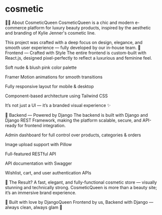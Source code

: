 # cosmetic
💄✨ About CosmeticQueen
CosmeticQueen is a chic and modern e-commerce platform for luxury beauty products, inspired by the aesthetic and branding of Kylie Jenner's cosmetic line.

This project was crafted with a deep focus on design, elegance, and smooth user experience — fully developed by our in-house team.
🎨 Frontend — Crafted with Style
The entire frontend is custom-built with React.js, designed pixel-perfectly to reflect a luxurious and feminine feel.

Soft nude & blush pink color palette

Framer Motion animations for smooth transitions

Fully responsive layout for mobile & desktop

Component-based architecture using Tailwind CSS

It’s not just a UI — it’s a branded visual experience ✨

🔧 Backend — Powered by Django
The backend is built with Django and Django REST Framework, making the platform scalable, secure, and API-ready for frontend integration.

Admin dashboard for full control over products, categories & orders

Image upload support with Pillow

Full-featured RESTful API

API documentation with Swagger

Wishlist, cart, and user authentication APIs

🚀 The Result?
A fast, elegant, and fully-functional cosmetic store — visually stunning and technically strong.
CosmeticQueen is more than a beauty site; it’s an immersive brand experience.

👑 Built with love by DjangoQueen
Frontend by us, Backend with Django — always clean, always glam 💋
